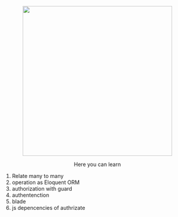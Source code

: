 <p align="center"><a href="https://laravel.com" target="_blank"><img src="https://raw.githubusercontent.com/laravel/art/master/logo-lockup/5%20SVG/2%20CMYK/1%20Full%20Color/laravel-logolockup-cmyk-red.svg" width="400"></a></p>



<p align="center">Here you can learn</p>


<ol>
    <li>Relate many to many</li>
     <li>operation as Eloquent ORM</li>
    <li>authorization with guard</li>
    <li>authentenction</li>
    <li>blade</li>
    <li>js depencencies of authrizate </li>
 <ol>

